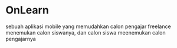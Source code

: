 # OnLearn
sebuah aplikasi mobile yang memudahkan calon pengajar freelance menemukan calon siswanya, dan calon siswa meenemukan calon pengajarnya
